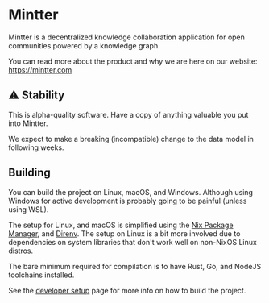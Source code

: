 # Mintter

Mintter is a decentralized knowledge collaboration application for open
communities powered by a knowledge graph.

You can read more about the product and why we are here on our website:
https://mintter.com

## ⚠️ Stability

This is alpha-quality software. Have a copy of anything valuable you put into
Mintter.

We expect to make a breaking (incompatible) change to the data model in
following weeks.

## Building

You can build the project on Linux, macOS, and Windows. Although using Windows
for active development is probably going to be painful (unless using WSL).

The setup for Linux, and macOS is simplified using the
[Nix Package Manager](https://nixos.org/nix), and [Direnv](https://direnv.net).
The setup on Linux is a bit more involved due to dependencies on system
libraries that don't work well on non-NixOS Linux distros.

The bare minimum required for compilation is to have Rust, Go, and NodeJS
toolchains installed.

See the [developer setup](./docs/dev-setup.md) page for more info on how to
build the project.
